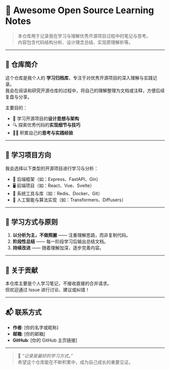 # 🧠 Awesome Open Source Learning Notes

> 本仓库用于记录我在学习与理解优秀开源项目过程中的笔记与思考。  
> 内容包含代码结构分析、设计理念总结、实现原理解析等。

---

## 📘 仓库简介

这个仓库是我个人的 **学习归档库**，专注于对优秀开源项目的深入理解与实践记录。  
我会在阅读和研究开源仓库的过程中，将自己的理解整理为文档或注释，方便后续复盘与分享。  

主要目的：

- 🧩 学习开源项目的**设计思想与架构**
- 🔍 探索优秀代码的**实现细节与技巧**
- 🧑‍💻 积累自己的**思考与实践经验**

---

## 🧭 学习项目方向

我会选择以下类型的开源项目进行学习与分析：

- 🔧 后端框架（如：Express、FastAPI、Gin）
- 🖥️ 前端项目（如：React、Vue、Svelte）
- 🧩 系统工具与库（如：Redis、Docker、Git）
- 🚀 人工智能与算法实现（如：Transformers、Diffusers）

---

## 📄 学习方式与原则

1. **以分析为主，不做照搬** —— 注重理解思路，而非复制代码。  
2. **阶段性总结** —— 每一阶段学习后输出总结文档。  
3. **持续改进** —— 随着理解加深，逐步完善内容。  

---

## 🤝 关于贡献

本仓库主要是个人学习笔记，不接收直接的合并请求。  
但欢迎通过 Issue 进行讨论、建议或纠错！

---

## 📬 联系方式

- **作者**: [你的名字或昵称]  
- **邮箱**: [你的邮箱]  
- **GitHub**: [你的 GitHub 主页链接]

---

> 💬 *“记录是最好的学习方式。”*  
> 希望这个仓库能在不断积累中，成为自己成长的重要见证。
